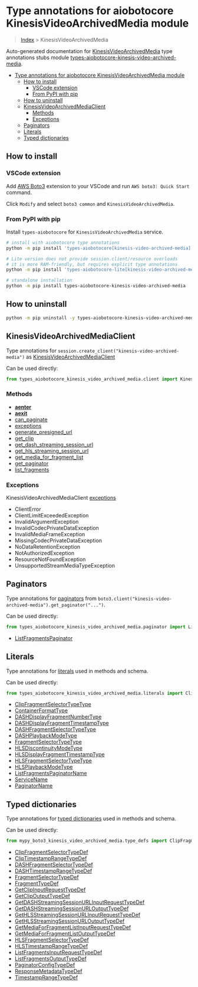 <a id="type-annotations-for-aiobotocore-kinesisvideoarchivedmedia-module"></a>

# Type annotations for aiobotocore KinesisVideoArchivedMedia module

> [Index](..) > KinesisVideoArchivedMedia

Auto-generated documentation for
[KinesisVideoArchivedMedia](https://boto3.amazonaws.com/v1/documentation/api/latest/reference/services/kinesis-video-archived-media.html#KinesisVideoArchivedMedia)
type annotations stubs module
[types-aiobotocore-kinesis-video-archived-media](https://pypi.org/project/types-aiobotocore-kinesis-video-archived-media/).

- [Type annotations for aiobotocore KinesisVideoArchivedMedia module](#type-annotations-for-aiobotocore-kinesisvideoarchivedmedia-module)
  - [How to install](#how-to-install)
    - [VSCode extension](#vscode-extension)
    - [From PyPI with pip](#from-pypi-with-pip)
  - [How to uninstall](#how-to-uninstall)
  - [KinesisVideoArchivedMediaClient](#kinesisvideoarchivedmediaclient)
    - [Methods](#methods)
    - [Exceptions](#exceptions)
  - [Paginators](#paginators)
  - [Literals](#literals)
  - [Typed dictionaries](#typed-dictionaries)

<a id="how-to-install"></a>

## How to install

<a id="vscode-extension"></a>

### VSCode extension

Add
[AWS Boto3](https://marketplace.visualstudio.com/items?itemName=Boto3typed.boto3-ide)
extension to your VSCode and run `AWS boto3: Quick Start` command.

Click `Modify` and select `boto3 common` and `KinesisVideoArchivedMedia`.

<a id="from-pypi-with-pip"></a>

### From PyPI with pip

Install `types-aiobotocore` for `KinesisVideoArchivedMedia` service.

```bash
# install with aiobotocore type annotations
python -m pip install 'types-aiobotocore[kinesis-video-archived-media]'

# Lite version does not provide session.client/resource overloads
# it is more RAM-friendly, but requires explicit type annotations
python -m pip install 'types-aiobotocore-lite[kinesis-video-archived-media]'

# standalone installation
python -m pip install types-aiobotocore-kinesis-video-archived-media
```

<a id="how-to-uninstall"></a>

## How to uninstall

```bash
python -m pip uninstall -y types-aiobotocore-kinesis-video-archived-media
```

<a id="kinesisvideoarchivedmediaclient"></a>

## KinesisVideoArchivedMediaClient

Type annotations for `session.create_client("kinesis-video-archived-media")` as
[KinesisVideoArchivedMediaClient](./client.md)

Can be used directly:

```python
from types_aiobotocore_kinesis_video_archived_media.client import KinesisVideoArchivedMediaClient
```

<a id="methods"></a>

### Methods

- [__aenter__](./client.md#__aenter__)
- [__aexit__](./client.md#__aexit__)
- [can_paginate](./client.md#can_paginate)
- [exceptions](./client.md#exceptions)
- [generate_presigned_url](./client.md#generate_presigned_url)
- [get_clip](./client.md#get_clip)
- [get_dash_streaming_session_url](./client.md#get_dash_streaming_session_url)
- [get_hls_streaming_session_url](./client.md#get_hls_streaming_session_url)
- [get_media_for_fragment_list](./client.md#get_media_for_fragment_list)
- [get_paginator](./client.md#get_paginator)
- [list_fragments](./client.md#list_fragments)

<a id="exceptions"></a>

### Exceptions

KinesisVideoArchivedMediaClient [exceptions](./client.md#exceptions)

- ClientError
- ClientLimitExceededException
- InvalidArgumentException
- InvalidCodecPrivateDataException
- InvalidMediaFrameException
- MissingCodecPrivateDataException
- NoDataRetentionException
- NotAuthorizedException
- ResourceNotFoundException
- UnsupportedStreamMediaTypeException

<a id="paginators"></a>

## Paginators

Type annotations for [paginators](./paginators.md) from
`boto3.client("kinesis-video-archived-media").get_paginator("...")`.

Can be used directly:

```python
from types_aiobotocore_kinesis_video_archived_media.paginator import ListFragmentsPaginator, ...
```

- [ListFragmentsPaginator](./paginators.md#listfragmentspaginator)

<a id="literals"></a>

## Literals

Type annotations for [literals](./literals.md) used in methods and schema.

Can be used directly:

```python
from types_aiobotocore_kinesis_video_archived_media.literals import ClipFragmentSelectorTypeType, ...
```

- [ClipFragmentSelectorTypeType](./literals.md#clipfragmentselectortypetype)
- [ContainerFormatType](./literals.md#containerformattype)
- [DASHDisplayFragmentNumberType](./literals.md#dashdisplayfragmentnumbertype)
- [DASHDisplayFragmentTimestampType](./literals.md#dashdisplayfragmenttimestamptype)
- [DASHFragmentSelectorTypeType](./literals.md#dashfragmentselectortypetype)
- [DASHPlaybackModeType](./literals.md#dashplaybackmodetype)
- [FragmentSelectorTypeType](./literals.md#fragmentselectortypetype)
- [HLSDiscontinuityModeType](./literals.md#hlsdiscontinuitymodetype)
- [HLSDisplayFragmentTimestampType](./literals.md#hlsdisplayfragmenttimestamptype)
- [HLSFragmentSelectorTypeType](./literals.md#hlsfragmentselectortypetype)
- [HLSPlaybackModeType](./literals.md#hlsplaybackmodetype)
- [ListFragmentsPaginatorName](./literals.md#listfragmentspaginatorname)
- [ServiceName](./literals.md#servicename)
- [PaginatorName](./literals.md#paginatorname)

<a id="typed-dictionaries"></a>

## Typed dictionaries

Type annotations for [typed dictionaries](./type_defs.md) used in methods and
schema.

Can be used directly:

```python
from mypy_boto3_kinesis_video_archived_media.type_defs import ClipFragmentSelectorTypeDef, ...
```

- [ClipFragmentSelectorTypeDef](./type_defs.md#clipfragmentselectortypedef)
- [ClipTimestampRangeTypeDef](./type_defs.md#cliptimestamprangetypedef)
- [DASHFragmentSelectorTypeDef](./type_defs.md#dashfragmentselectortypedef)
- [DASHTimestampRangeTypeDef](./type_defs.md#dashtimestamprangetypedef)
- [FragmentSelectorTypeDef](./type_defs.md#fragmentselectortypedef)
- [FragmentTypeDef](./type_defs.md#fragmenttypedef)
- [GetClipInputRequestTypeDef](./type_defs.md#getclipinputrequesttypedef)
- [GetClipOutputTypeDef](./type_defs.md#getclipoutputtypedef)
- [GetDASHStreamingSessionURLInputRequestTypeDef](./type_defs.md#getdashstreamingsessionurlinputrequesttypedef)
- [GetDASHStreamingSessionURLOutputTypeDef](./type_defs.md#getdashstreamingsessionurloutputtypedef)
- [GetHLSStreamingSessionURLInputRequestTypeDef](./type_defs.md#gethlsstreamingsessionurlinputrequesttypedef)
- [GetHLSStreamingSessionURLOutputTypeDef](./type_defs.md#gethlsstreamingsessionurloutputtypedef)
- [GetMediaForFragmentListInputRequestTypeDef](./type_defs.md#getmediaforfragmentlistinputrequesttypedef)
- [GetMediaForFragmentListOutputTypeDef](./type_defs.md#getmediaforfragmentlistoutputtypedef)
- [HLSFragmentSelectorTypeDef](./type_defs.md#hlsfragmentselectortypedef)
- [HLSTimestampRangeTypeDef](./type_defs.md#hlstimestamprangetypedef)
- [ListFragmentsInputRequestTypeDef](./type_defs.md#listfragmentsinputrequesttypedef)
- [ListFragmentsOutputTypeDef](./type_defs.md#listfragmentsoutputtypedef)
- [PaginatorConfigTypeDef](./type_defs.md#paginatorconfigtypedef)
- [ResponseMetadataTypeDef](./type_defs.md#responsemetadatatypedef)
- [TimestampRangeTypeDef](./type_defs.md#timestamprangetypedef)
